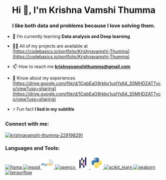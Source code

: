 <h1 align="center">Hi 👋, I'm Krishna Vamshi Thumma</h1>
<h3 align="center">I like both data and problems because I love solving them.</h3>

- 🌱 I’m currently learning **Data analysis and Deep learning**

- 👨‍💻 All of my projects are available at [https://codebasics.io/portfolio/Krishnavamshi-Thumma](https://codebasics.io/portfolio/Krishnavamshi-Thumma)

- 📫 How to reach me **krishnavamshithumma@gmail.com**

- 📄 Know about my experiences [https://drive.google.com/file/d/1CpbEaO9rkbv1uslYs64_S5MHDZATTyco/view?usp=sharing](https://drive.google.com/file/d/1CpbEaO9rkbv1uslYs64_S5MHDZATTyco/view?usp=sharing)

- ⚡ Fun fact **I lied in my subtitle**

<h3 align="left">Connect with me:</h3>
<p align="left">
<a href="https://linkedin.com/in/krishnavamshi-thumma-229198291" target="blank"><img align="center" src="https://raw.githubusercontent.com/rahuldkjain/github-profile-readme-generator/master/src/images/icons/Social/linked-in-alt.svg" alt="krishnavamshi-thumma-229198291" height="30" width="40" /></a>
</p>

<h3 align="left">Languages and Tools:</h3>
<p align="left"> <a href="https://www.figma.com/" target="_blank" rel="noreferrer"> <img src="https://www.vectorlogo.zone/logos/figma/figma-icon.svg" alt="figma" width="40" height="40"/> </a> <a href="https://www.microsoft.com/en-us/sql-server" target="_blank" rel="noreferrer"> <img src="https://www.svgrepo.com/show/303229/microsoft-sql-server-logo.svg" alt="mssql" width="40" height="40"/> </a> <a href="https://www.mysql.com/" target="_blank" rel="noreferrer"> <img src="https://raw.githubusercontent.com/devicons/devicon/master/icons/mysql/mysql-original-wordmark.svg" alt="mysql" width="40" height="40"/> </a> <a href="https://opencv.org/" target="_blank" rel="noreferrer"> <img src="https://www.vectorlogo.zone/logos/opencv/opencv-icon.svg" alt="opencv" width="40" height="40"/> </a> <a href="https://pandas.pydata.org/" target="_blank" rel="noreferrer"> <img src="https://raw.githubusercontent.com/devicons/devicon/2ae2a900d2f041da66e950e4d48052658d850630/icons/pandas/pandas-original.svg" alt="pandas" width="40" height="40"/> </a> <a href="https://www.python.org" target="_blank" rel="noreferrer"> <img src="https://raw.githubusercontent.com/devicons/devicon/master/icons/python/python-original.svg" alt="python" width="40" height="40"/> </a> <a href="https://scikit-learn.org/" target="_blank" rel="noreferrer"> <img src="https://upload.wikimedia.org/wikipedia/commons/0/05/Scikit_learn_logo_small.svg" alt="scikit_learn" width="40" height="40"/> </a> <a href="https://seaborn.pydata.org/" target="_blank" rel="noreferrer"> <img src="https://seaborn.pydata.org/_images/logo-mark-lightbg.svg" alt="seaborn" width="40" height="40"/> </a> <a href="https://www.tensorflow.org" target="_blank" rel="noreferrer"> <img src="https://www.vectorlogo.zone/logos/tensorflow/tensorflow-icon.svg" alt="tensorflow" width="40" height="40"/> </a> </p>
